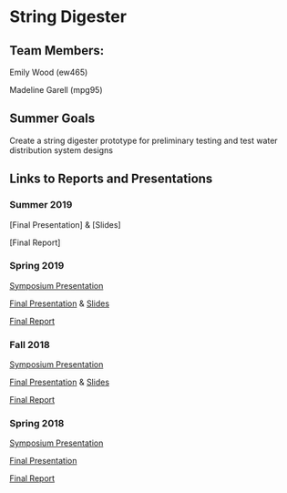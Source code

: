# String Digester
## Team Members:
Emily Wood (ew465)

Madeline Garell (mpg95)

## Summer Goals
Create a string digester prototype for preliminary testing and test water distribution system designs 

## Links to Reports and Presentations

### Summer 2019 
[Final Presentation] & [Slides]

[Final Report]

### Spring 2019
[Symposium Presentation](https://docs.google.com/presentation/d/1RNtv8RENQgUulZFASfJts5v38JhO5-mNMnPYy_5OBYM/edit?usp=sharing)

[Final Presentation](https://www.youtube.com/watch?v=2wRxBrMqwBo&list=PLhsGtpY8ipdZL4lExJA8KC0zCkaxwfs8R&index=21&t=0s) &
[Slides](https://docs.google.com/presentation/d/1AiUlk_jT6baF_OLCnLHwVtpz2tdPamtCf18YKOMr2mg/edit?usp=sharing)

[Final Report](https://github.com/AguaClara/String-Digester/blob/master/Spring%202019/String_Digester_Final_Report.md)

### Fall 2018
[Symposium Presentation](https://docs.google.com/presentation/d/1B0oq8NB6Wiu3eZtoH0XupzLUeAUmPYKxPFIgBA1XBPc/edit#slide=id.g346a079b2f_0_0)

[Final Presentation](https://www.youtube.com/watch?v=FFKMrEEQP3Y&t=8s) &
[Slides](https://docs.google.com/presentation/d/1xsbepoceccYuJBs06fG2jxO8pH8J_kACGSAmF875i-I/edit#slide=id.g346a079b2f_0_0)

[Final Report](https://github.com/AguaClara/String-Digester/blob/master/Final_Report_stringdigester.md)

### Spring 2018
[Symposium Presentation](https://docs.google.com/presentation/d/1XDAWSXDn-Me3OXwePyHjROJxUi_ZhIXyg9vinbaDPxc/edit?usp=sharing)

[Final Presentation](https://docs.google.com/presentation/d/1_vMpeAHLTWiyMqMjaBWWG4nJNSslfR_e8YygcmiFHNs/edit#slide=id.g11134c9c49_0_0)

[Final Report](https://github.com/AguaClara/String-Digester/blob/master/Spring%20'18/TricklingFilter_Final_Report.md)

